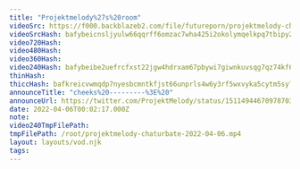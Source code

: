 ```yaml
---
title: "Projektmelody%27s%20room"
videoSrc: https://f000.backblazeb2.com/file/futureporn/projektmelody-chaturbate-2022-04-06.mp4
videoSrcHash: bafybeicnsljyulw66qqrff6omzac7wha425i2okolymqelkpq7tbipy23y?filename=projektmelody-chaturbate-20220406T000200Z-source.mp4
video720Hash: 
video480Hash: 
video360Hash: 
video240Hash: bafybeibe2uefrcfxst22jgw4hdrxam67pbywi7giwnkuvsqg7qz74kf6fy?filename=projektmelody-chaturbate-20220406T000200Z-240p.mp4
thinHash: 
thiccHash: bafkreicvwmqdp7nyesbcmntkfjst66unprls4w6y3rf5wxvyka5cytm5sy?filename=20220406T000200Z-thicc.jpg
announceTitle: "cheeks%20---------%3E%20"
announceUrl: https://twitter.com/ProjektMelody/status/1511494467097870340
date: 2022-04-06T00:02:17.000Z
note: 
video240TmpFilePath: 
tmpFilePath: /root/projektmelody-chaturbate-2022-04-06.mp4
layout: layouts/vod.njk
tags:
---
```

